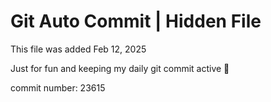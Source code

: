 # Git Auto Commit | Hidden File

This file was added Feb 12, 2025

Just for fun and keeping my daily git commit active 🤪

commit number: 23615
